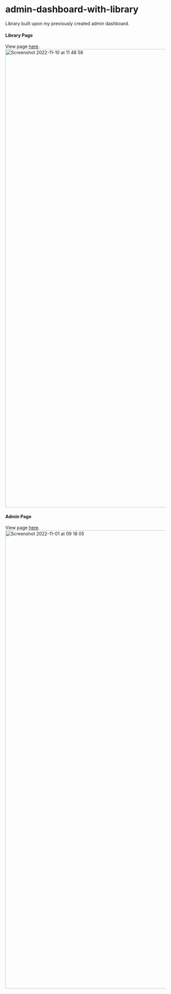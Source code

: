 # admin-dashboard-with-library
Library built upon my previously created admin dashboard.<br>
#### Library Page
View page [here](https://worthyag.github.io/admin-dashboard-with-library/library/library.html). 
<img width="1440" alt="Screenshot 2022-11-10 at 11 48 56" src="https://user-images.githubusercontent.com/89931577/201083115-b43a39fc-b0a6-47a6-ac49-cb277d19c13d.png">
#### Admin Page
View page [here](https://worthyag.github.io/admin-dashboard-with-library/). 
<img width="1440" alt="Screenshot 2022-11-01 at 09 18 05" src="https://user-images.githubusercontent.com/89931577/199201134-6105493d-86af-4085-99aa-23f15f0029ad.png">

